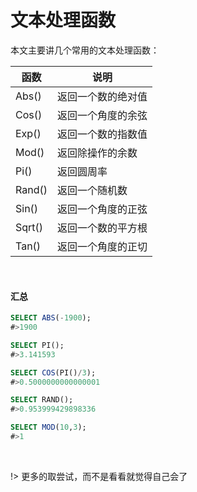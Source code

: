 # 文本处理函数

本文主要讲几个常用的文本处理函数：

| 函数   | 说明               |
| ------ | ------------------ |
| Abs()  | 返回一个数的绝对值 |
| Cos()  | 返回一个角度的余弦 |
| Exp()  | 返回一个数的指数值 |
| Mod()  | 返回除操作的余数   |
| Pi()   | 返回圆周率         |
| Rand() | 返回一个随机数     |
| Sin()  | 返回一个角度的正弦 |
| Sqrt() | 返回一个数的平方根 |
| Tan()  | 返回一个角度的正切 |

<br/>



#### 汇总

```sql
SELECT ABS(-1900);
#>1900

SELECT PI();
#>3.141593

SELECT COS(PI()/3);
#>0.5000000000000001

SELECT RAND();
#>0.953999429898336

SELECT MOD(10,3);
#>1

```

<br/>



!> 更多的取尝试，而不是看看就觉得自己会了